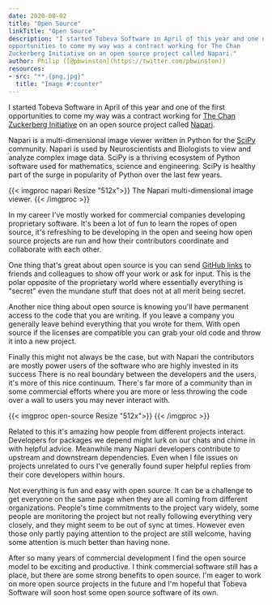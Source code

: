 ```yaml
---
date: 2020-08-02
title: "Open Source"
linkTitle: "Open Source"
description: "I started Tobeva Software in April of this year and one of the first
opportunities to come my way was a contract working for The Chan
Zuckerberg Initiative on an open source project called Napari."
author: Philip ([@pbwinston](https://twitter.com/pbwinston))
resources:
- src: "**.{png,jpg}"
  title: "Image #:counter"
---
```


I started Tobeva Software in April of this year and one of the first
opportunities to come my way was a contract working for [The Chan
Zuckerberg Initiative](https://chanzuckerberg.com/) on an open source
project called [Napari](https://napari.org/tutorials/gallery).

Napari is a multi-dimensional image viewer written in Python for the
[SciPy](https://www.scipy.org/) community. Napari is used by
Neuroscientists and Biologists to view and analyze complex image data.
SciPy is a thriving ecosystem of Python software used for mathematics,
science and engineering. SciPy is healthy part of the surge in popularity
of Python over the last few years.

{{< imgproc napari Resize "512x">}}
The Napari multi-dimensional image viewer.
{{< /imgproc >}}

In my career I've mostly worked for commercial companies developing
proprietary software. It's been a lot of fun to learn the ropes of open
source, it's refreshing to be developing in the open and seeing how open
source projects are run and how their contributors coordinate and
collaborate with each other.

One thing that's great about open source is you can send [GitHub
links](https://github.com/napari/napari/pull/1453) to friends and
colleagues to show off your work or ask for input. This is the polar
opposite of the proprietary world where essentially everything is "secret"
even the mundane stuff that does not at all merit being secret.

Another nice thing about open source is knowing you'll have permanent
access to the code that you are writing. If you leave a company you
generally leave behind everything that you wrote for them. With open source
if the licenses are compatible you can grab your old code and throw it into
a new project.

Finally this might not always be the case, but with Napari the contributors
are mostly power users of the software who are highly invested in its
success There is no real boundary between the developers and the users,
it's more of this nice continuum. There's far more of a community than in
some commercial efforts where you are more or less throwing the code over a
wall to users you may never interact with.

{{< imgproc open-source Resize "512x">}}
{{< /imgproc >}}

Related to this it's amazing how people from different projects interact.
Developers for packages we depend might lurk on our chats and chime in
with helpful advice. Meanwhile many Napari developers contribute to
upstream and downstream dependencies. Even when I file issues on projects
unrelated to ours I've generally found super helpful replies from their
core developers within hours.

Not everything is fun and easy with open source. It can be a challenge to
get everyone on the same page when they are all coming from different
organizations. People's time commitments to the project vary widely, some
people are monitoring the project but not really following everything very
closely, and they might seem to be out of sync at times. However even those
only partly paying attention to the project are still welcome, having some
attention is much better than having none.

After so many years of commercial development I find the open source model
to be exciting and productive. I think commercial software still has a
place, but there are some strong benefits to open source. I'm eager to work
on more open source projects in the future and I'm hopeful that Tobeva Software
will soon host some open source software of its own.
